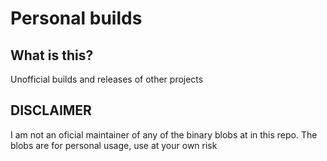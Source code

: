 # Personal builds

## What is this?

Unofficial builds and releases of other projects

## DISCLAIMER

I am not an oficial maintainer of any of the binary blobs at in this repo. The blobs are for personal usage, use at your own risk
